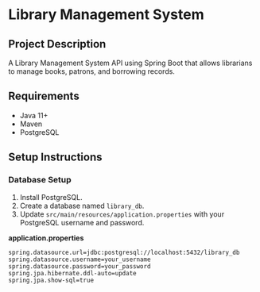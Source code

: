 # Library Management System

## Project Description
A Library Management System API using Spring Boot that allows librarians to manage books, patrons, and borrowing records.

## Requirements
- Java 11+
- Maven
- PostgreSQL

## Setup Instructions

### Database Setup
1. Install PostgreSQL.
2. Create a database named `library_db`.
3. Update `src/main/resources/application.properties` with your PostgreSQL username and password.

**application.properties**
```properties
spring.datasource.url=jdbc:postgresql://localhost:5432/library_db
spring.datasource.username=your_username
spring.datasource.password=your_password
spring.jpa.hibernate.ddl-auto=update
spring.jpa.show-sql=true
